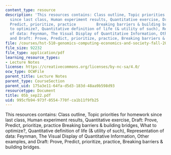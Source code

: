 ```yaml
---
content_type: resource
description: 'This resources contains: Class outline, Topic priorities for homework
  since last class, Human experiment results, Quantitative exercise, Draft: Prove,
  Predict, prioritize, practice         Breaking barriers & building bridges, What
  to optimize?, Quantitative definition of life (& utility of such), Representation
  of data: Feynman, The Visual Display of Quantitative Information, Other examples,
  and Draft: Prove, Predict, prioritize, practice, Breaking barriers & building bridges.'
file: /courses/hst-510-genomics-computing-economics-and-society-fall-2005/995cfb94973f0554770fca1b11f9fb25_05b_sep22.pdf
file_size: 92232
file_type: application/pdf
learning_resource_types:
- Lecture Notes
license: https://creativecommons.org/licenses/by-nc-sa/4.0/
ocw_type: OCWFile
parent_title: Lecture Notes
parent_type: CourseSection
parent_uid: 175a3e11-64fa-d5d3-183d-48aa9b598d93
resourcetype: Document
title: 05b_sep22.pdf
uid: 995cfb94-973f-0554-770f-ca1b11f9fb25
---
```

This resources contains: Class outline, Topic priorities for homework since last class, Human experiment results, Quantitative exercise, Draft: Prove, Predict, prioritize, practice         Breaking barriers & building bridges, What to optimize?, Quantitative definition of life (& utility of such), Representation of data: Feynman, The Visual Display of Quantitative Information, Other examples, and Draft: Prove, Predict, prioritize, practice, Breaking barriers & building bridges.